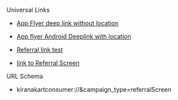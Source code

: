 
Universal Links
- [App Flyer deep link without location](https://kiranakartlinks.onelink.me/yAp8/e6408d95)
- [App flyer Android Deeplink with location](https://kiranakartlinks.onelink.me/yAp8/12128cb5)

- [Referral link test](https://kiranakartlinks.onelink.me/yAp8/d3d6fc1b)
- [link to Referral Screen](https://kiranakartlinks.onelink.me/yAp8/f2fb755c)


URL Schema 

- kiranakartconsumer://&campaign_type=referralScreen
